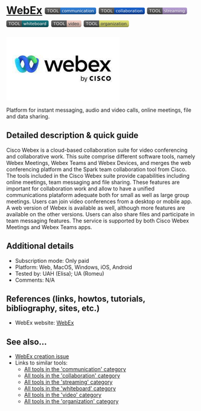 # [WebEx](https://www.webex.com)  [<img src="images/communication.png" align="bottom">](https://github.com/e-CLOSE/Toolbox/issues?q=label%3A01_TOOL+label%3Acommunication) [<img src="images/collaboration.png" align="bottom">](https://github.com/e-CLOSE/Toolbox/issues?q=label%3A01_TOOL+label%3Acollaboration) [<img src="images/streaming.png" align="bottom">](https://github.com/e-CLOSE/Toolbox/issues?q=label%3A01_TOOL+label%3Astreaming) [<img src="images/whiteboard.png" align="bottom">](https://github.com/e-CLOSE/Toolbox/issues?q=label%3A01_TOOL+label%3Awhiteboard) [<img src="images/video.png" align="bottom">](https://github.com/e-CLOSE/Toolbox/issues?q=label%3A01_TOOL+label%3Avideo) [<img src="images/organization.png" align="bottom">](https://github.com/e-CLOSE/Toolbox/issues?q=label%3A01_TOOL+label%3Aorganization)

![WebEx logo](images/Webex.jpg)

Platform for instant messaging, audio and video calls, online meetings, file and data sharing.


## Detailed description & quick guide
Cisco Webex is a cloud-based collaboration suite for video conferencing and collaborative work. This suite comprise different software tools, namely Webex Meetings, Webex Teams and Webex Devices, and merges the web conferencing platform and the Spark team collaboration tool from Cisco.
The tools included in the Cisco Webex suite provide capabilities including online meetings, team messaging and file sharing. These features are important for collaboration work and allow to have a unified communications plataform adequate both for small as well as large group meetings.
Users can join video conferences from a desktop or mobile app. A web version of Webex is available as well, although more features are available on the other versions. Users can also share files and participate in team messaging features. The service is supported by both Cisco Webex Meetings and Webex Teams apps.


## Additional details

- Subscription mode: Only paid
- Platform: Web, MacOS, Windows, iOS, Android
- Tested by: UAH (Elisa); UA (Romeu)
- Comments: N/A


## References (links, howtos, tutorials, bibliography, sites, etc.)

- WebEx website: [WebEx](https://www.webex.com)


## See also...

- [WebEx creation issue](https://github.com/e-CLOSE/Toolbox/issues/167)
- Links to similar tools:
  - [All tools in the 'communication' category](https://github.com/e-CLOSE/Toolbox/issues?q=label%3A01_TOOL+label%3Acommunication)
  - [All tools in the 'collaboration' category](https://github.com/e-CLOSE/Toolbox/issues?q=label%3A01_TOOL+label%3Acollaboration)
  - [All tools in the 'streaming' category](https://github.com/e-CLOSE/Toolbox/issues?q=label%3A01_TOOL+label%3Astreaming)
  - [All tools in the 'whiteboard' category](https://github.com/e-CLOSE/Toolbox/issues?q=label%3A01_TOOL+label%3Awhiteboard)
  - [All tools in the 'video' category](https://github.com/e-CLOSE/Toolbox/issues?q=label%3A01_TOOL+label%3Avideo)
  - [All tools in the 'organization' category](https://github.com/e-CLOSE/Toolbox/issues?q=label%3A01_TOOL+label%3Aorganization)
